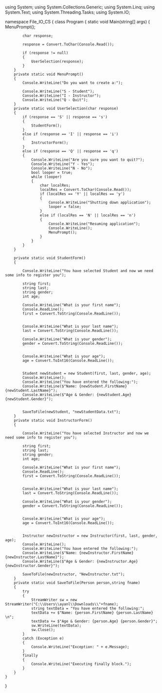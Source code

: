 using System;
using System.Collections.Generic;
using System.Linq;
using System.Text;
using System.Threading.Tasks;
using System.IO;

namespace File_IO_CS
{
    class Program
    {
        static void Main(string[] args)
        {
            MenuPrompt();

            char response;

            response = Convert.ToChar(Console.Read());

            if (response != null)
            {
                UserSelection(response);
            }
        }
        private static void MenuPrompt()
        {
            Console.WriteLine("Do you want to create a:");

            Console.WriteLine("S - Student");
            Console.WriteLine("I - Instructor");
            Console.WriteLine("Q - Quit");
        }
        private static void UserSelection(char response)
        {
            if (response == 'S' || response == 's')
            {
                StudentForm();
            }
            else if (response == 'I' || response == 'i')
            {
                InstructorForm();
            }
            else if (response == 'Q' || response == 'q')
            {
                Console.WriteLine("Are you sure you want to quit?");
                Console.WriteLine("Y - Yes");
                Console.WriteLine("N - No");
                bool looper = true;
                while (looper)
                {
                    char localRes;
                    localRes = Convert.ToChar(Console.Read());
                    if (localRes == 'Y' || localRes == 'y')
                    {
                        Console.WriteLine("Shutting down application");
                        looper = false;
                    }
                    else if (localRes == 'N' || localRes == 'n')
                    {
                        Console.WriteLine("Resuming application");
                        Console.WriteLine();
                        MenuPrompt();
                    }
                }
            }
        }

        private static void StudentForm()
        {

            Console.WriteLine("You have selected Student and now we need some info to register you");

            string first; 
            string last; 
            string gender; 
            int age;

            Console.WriteLine("What is your first name");
            Console.ReadLine();
            first = Convert.ToString(Console.ReadLine());


            Console.WriteLine("What is your last name");
            last = Convert.ToString(Console.ReadLine());

            Console.WriteLine("What is your gender"); 
            gender = Convert.ToString(Console.ReadLine());


            Console.WriteLine("What is your age");
            age = Convert.ToInt16(Console.ReadLine());


            Student newStudent = new Student(first, last, gender, age);
            Console.WriteLine();
            Console.WriteLine("You have entered the following:");
            Console.WriteLine($"Name: {newStudent.FirstName} {newStudent.LastName}");
            Console.WriteLine($"Age & Gender: {newStudent.Age} {newStudent.Gender}");


            SaveToFile(newStudent, "newStudentData.txt");
        }
        private static void InstructorForm()
        {

            Console.WriteLine("You have selected Instructor and now we need some info to register you");

            string first;
            string last;
            string gender;
            int age;

            Console.WriteLine("What is your first name");
            Console.ReadLine();
            first = Convert.ToString(Console.ReadLine());


            Console.WriteLine("What is your last name");
            last = Convert.ToString(Console.ReadLine());

            Console.WriteLine("What is your gender");
            gender = Convert.ToString(Console.ReadLine());


            Console.WriteLine("What is your age");
            age = Convert.ToInt16(Console.ReadLine());


            Instructor newInstructor = new Instructor(first, last, gender, age);
            Console.WriteLine();
            Console.WriteLine("You have entered the following:");
            Console.WriteLine($"Name: {newInstructor.FirstName} {newInstructor.LastName}");
            Console.WriteLine($"Age & Gender: {newInstructor.Age} {newInstructor.Gender}");

            SaveToFile(newInstructor, "NewInstructor.txt");
        }
        private static void SaveToFile(Person person,string fname)
        {
            try
            {
                StreamWriter sw = new StreamWriter("C:\\Users\\ayanl\\Downloads\\"+fname);
                string textData = "You have entered the following:";
                textData += $"Name: {person.FirstName} {person.LastName} \n";
                textData += $"Age & Gender: {person.Age} {person.Gender}";
                sw.WriteLine(textData);
                sw.Close();
            }
            catch (Exception e)
            {
                Console.WriteLine("Exception: " + e.Message);
            }
            finally
            {
                Console.WriteLine("Executing finally block.");
            }
        }
    }
}
